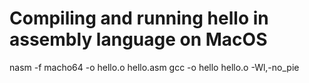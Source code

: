 # Compiling and running hello in assembly language on MacOS
nasm -f macho64 -o hello.o hello.asm
gcc -o hello hello.o -Wl,-no_pie